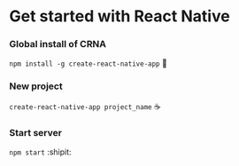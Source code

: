 # Get started with React Native

### Global install of CRNA
```npm install -g create-react-native-app``` :custard:
### New project
```create-react-native-app project_name``` :coffee:
### Start server
```npm start``` :shipit:
